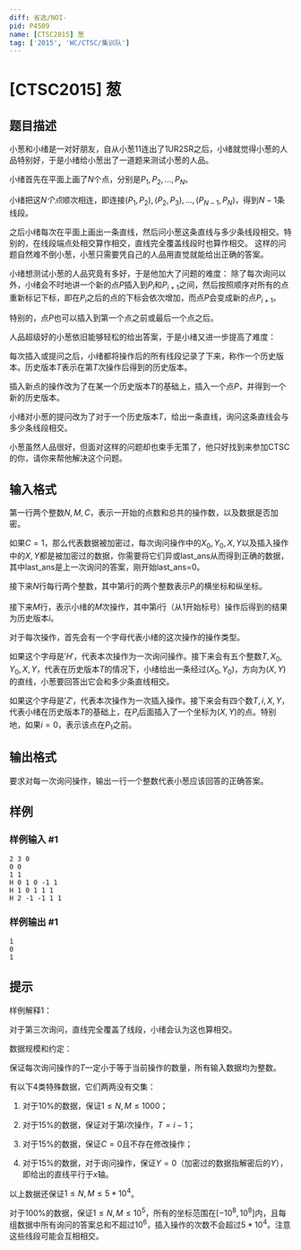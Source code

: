 ```yaml
---
diff: 省选/NOI-
pid: P4509
name: [CTSC2015] 葱
tag: ['2015', 'WC/CTSC/集训队']
---
```

# [CTSC2015] 葱
## 题目描述

小葱和小绪是一对好朋友，自从小葱11连出了1UR2SR之后，小绪就觉得小葱的人品特别好，于是小绪给小葱出了一道题来测试小葱的人品。 

小绪首先在平面上画了$N$个点，分别是$P_1,P_2,...,P_N$。

小绪把这$N个点$顺次相连，即连接$(P_1,P_2),(P_2,P_3),...,(P_{N-1},P_N)$，得到$N-1$条线段。 

之后小绪每次在平面上画出一条直线，然后问小葱这条直线与多少条线段相交。特别的，在线段端点处相交算作相交，直线完全覆盖线段时也算作相交。 这样的问题自然难不倒小葱，小葱只需要凭自己的人品用直觉就能给出正确的答案。 

小绪想测试小葱的人品究竟有多好，于是他加大了问题的难度： 除了每次询问以外，小绪会不时地讲一个新的点$P$插入到$P_i$和$P_{i+1}$之间，然后按照顺序对所有的点重新标记下标，即在$P_i$之后的点的下标会依次增加，而点$P$会变成新的点$P_{i+1}$。

特别的，点$P$也可以插入到第一个点之前或最后一个点之后。
 
人品超级好的小葱依旧能够轻松的给出答案，于是小绪又进一步提高了难度： 

每次插入或提问之后，小绪都将操作后的所有线段记录了下来，称作一个历史版本。历史版本$T$表示在第$T$次操作后得到的历史版本。 

插入新点的操作改为了在某一个历史版本$T$的基础上，插入一个点$P$，并得到一个新的历史版本。 

小绪对小葱的提问改为了对于一个历史版本$T$，给出一条直线，询问这条直线会与多少条线段相交。 

小葱虽然人品很好，但面对这样的问题却也束手无策了，他只好找到来参加CTSC的你，请你来帮他解决这个问题。 
## 输入格式

第一行两个整数$N,M,C$，表示一开始的点数和总共的操作数，以及数据是否加密。

如果$C=1$，那么代表数据被加密过，每次询问操作中的$X_0,Y_0,X,Y$以及插入操作中的$X,Y$都是被加密过的数据，你需要将它们异或last_ans从而得到正确的数据，其中last_ans是上一次询问的答案，刚开始last_ans=0。 

接下来$N$行每行两个整数，其中第$i$行的两个整数表示$P_i$的横坐标和纵坐标。 

接下来$M$行，表示小绪的$M$次操作，其中第$i$行（从$1$开始标号）操作后得到的结果为历史版本$i$。
 
对于每次操作，首先会有一个字母代表小绪的这次操作的操作类型。
 
如果这个字母是$'H'$，代表本次操作为一次询问操作。接下来会有五个整数$T,X_0,Y_0,X,Y$，代表在历史版本$T$的情况下，小绪给出一条经过$(X_0,Y_0)$，方向为$(X,Y)$的直线，小葱要回答出它会和多少条直线相交。 

如果这个字母是$'Z'$，代表本次操作为一次插入操作。接下来会有四个数$T,i,X,Y$，代表小绪在历史版本$T$的基础上，在$P_i$后面插入了一个坐标为$(X,Y)$的点。特别地，如果$i=0$，表示该点在$P_1$之前。 
## 输出格式

要求对每一次询问操作，输出一行一个整数代表小葱应该回答的正确答案。 
## 样例

### 样例输入 #1
```
2 3 0
0 0
1 1
H 0 1 0 -1 1
H 1 0 1 1 1
H 2 -1 -1 1 1
```
### 样例输出 #1
```
1
0
1
```
## 提示

样例解释1： 

对于第三次询问，直线完全覆盖了线段，小绪会认为这也算相交。 


数据规模和约定： 

保证每次询问操作的$T$一定小于等于当前操作的数量，所有输入数据均为整数。 

有以下$4$类特殊数据，它们两两没有交集： 

1. 对于10%的数据，保证$1≤N,M≤1000$； 

2. 对于15%的数据，保证对于第$i$次操作，$T=i-1$； 

3. 对于15%的数据，保证$C=0$且不存在修改操作； 

4. 对于15%的数据，对于询问操作，保证$Y=0$（加密过的数据指解密后的$Y$），即给出的直线平行于$x$轴。 

以上数据还保证$1≤N,M≤5*10^4$。 

对于100%的数据，保证$1≤N,M≤10^5$，所有的坐标范围在$[-10^8,10^8]$内，且每组数据中所有询问的答案总和不超过$10^6$，插入操作的次数不会超过$5*10^4$。注意这些线段可能会互相相交。
